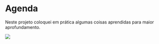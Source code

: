 # Agenda
Neste projeto coloquei em prática algumas coisas aprendidas para maior aprofundamento.



![](https://i.pinimg.com/originals/c6/e6/23/c6e623e87575b7db5110a1687718fd42.gif)
